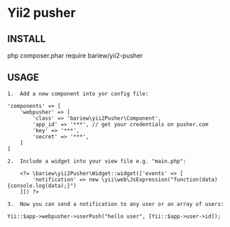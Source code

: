 Yii2 pusher
===================

INSTALL
-------
php composer.phar require bariew/yii2-pusher

USAGE
-------

    1.  Add a new component into yor config file:
```
'components' => [
    'webpusher' => [
        'class' => 'bariew\yii2Pusher\Component',
        'app_id' => '***', // get your credentials on pusher.com
        'key' => '***',
        'secret' => '***',
    ]
]
```

    2.  Include a widget into your view file e.g. "main.php":
```
    <?= \bariew\yii2Pusher\Widget::widget(['events' => [
        'notification' => new \yii\web\JsExpression("function(data){console.log(data);}")
    ]]) ?>
```

    3.  Now you can send a notification to any user or an array of users:
```
Yii::$app->webpusher->userPush("hello user", [Yii::$app->user->id]);
```